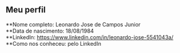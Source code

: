 Meu perfil
-------

**Nome completo: Leonardo Jose de Campos Junior   
**Data de nascimento: 18/08/1984   
**LinkedIn: https://www.linkedin.com/in/leonardo-jose-5541043a/    
**Como nos conheceu: pelo LinkedIn